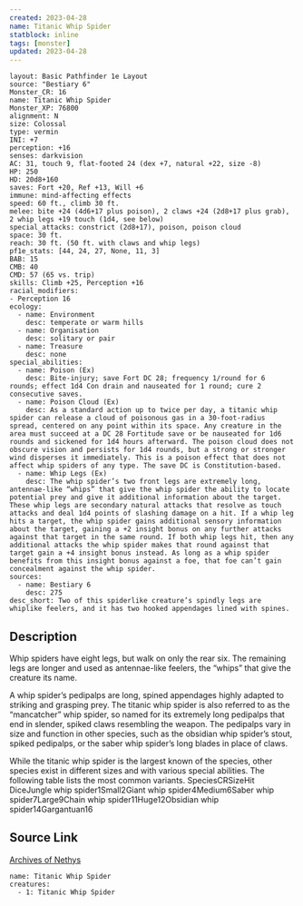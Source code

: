 ```yaml
---
created: 2023-04-28
name: Titanic Whip Spider
statblock: inline
tags: [monster]
updated: 2023-04-28
---
```

```statblock
layout: Basic Pathfinder 1e Layout
source: "Bestiary 6"
Monster_CR: 16
name: Titanic Whip Spider
Monster_XP: 76800
alignment: N
size: Colossal
type: vermin
INI: +7
perception: +16
senses: darkvision
AC: 31, touch 9, flat-footed 24 (dex +7, natural +22, size -8)
HP: 250
HD: 20d8+160
saves: Fort +20, Ref +13, Will +6
immune: mind-affecting effects
speed: 60 ft., climb 30 ft.
melee: bite +24 (4d6+17 plus poison), 2 claws +24 (2d8+17 plus grab), 2 whip legs +19 touch (1d4, see below)
special_attacks: constrict (2d8+17), poison, poison cloud
space: 30 ft.
reach: 30 ft. (50 ft. with claws and whip legs)
pf1e_stats: [44, 24, 27, None, 11, 3]
BAB: 15
CMB: 40
CMD: 57 (65 vs. trip)
skills: Climb +25, Perception +16
racial_modifiers:
- Perception 16
ecology:
  - name: Environment
    desc: temperate or warm hills
  - name: Organisation
    desc: solitary or pair
  - name: Treasure
    desc: none
special_abilities:
  - name: Poison (Ex)
    desc: Bite-injury; save Fort DC 28; frequency 1/round for 6 rounds; effect 1d4 Con drain and nauseated for 1 round; cure 2 consecutive saves.
  - name: Poison Cloud (Ex)
    desc: As a standard action up to twice per day, a titanic whip spider can release a cloud of poisonous gas in a 30-foot-radius spread, centered on any point within its space. Any creature in the area must succeed at a DC 28 Fortitude save or be nauseated for 1d6 rounds and sickened for 1d4 hours afterward. The poison cloud does not obscure vision and persists for 1d4 rounds, but a strong or stronger wind disperses it immediately. This is a poison effect that does not affect whip spiders of any type. The save DC is Constitution-based.
  - name: Whip Legs (Ex)
    desc: The whip spider’s two front legs are extremely long, antennae-like “whips” that give the whip spider the ability to locate potential prey and give it additional information about the target. These whip legs are secondary natural attacks that resolve as touch attacks and deal 1d4 points of slashing damage on a hit. If a whip leg hits a target, the whip spider gains additional sensory information about the target, gaining a +2 insight bonus on any further attacks against that target in the same round. If both whip legs hit, then any additional attacks the whip spider makes that round against that target gain a +4 insight bonus instead. As long as a whip spider benefits from this insight bonus against a foe, that foe can’t gain concealment against the whip spider.
sources:
  - name: Bestiary 6
    desc: 275
desc_short: Two of this spiderlike creature’s spindly legs are whiplike feelers, and it has two hooked appendages lined with spines.
```
## Description
Whip spiders have eight legs, but walk on only the rear six. The remaining legs are longer and used as antennae-like feelers, the “whips” that give the creature its name. 

A whip spider’s pedipalps are long, spined appendages highly adapted to striking and grasping prey. The titanic whip spider is also referred to as the “mancatcher” whip spider, so named for its extremely long pedipalps that end in slender, spiked claws resembling the weapon. The pedipalps vary in size and function in other species, such as the obsidian whip spider’s stout, spiked pedipalps, or the saber whip spider’s long blades in place of claws.

While the titanic whip spider is the largest known of the species, other species exist in different sizes and with various special abilities. The following table lists the most common variants. SpeciesCRSizeHit DiceJungle whip spider1Small2Giant whip spider4Medium6Saber whip spider7Large9Chain whip spider11Huge12Obsidian whip spider14Gargantuan16
## Source Link
[Archives of Nethys](https://aonprd.com/MonsterDisplay.aspx?ItemName=Titanic%20Whip%20Spider)
```encounter-table
name: Titanic Whip Spider
creatures:
  - 1: Titanic Whip Spider
```
